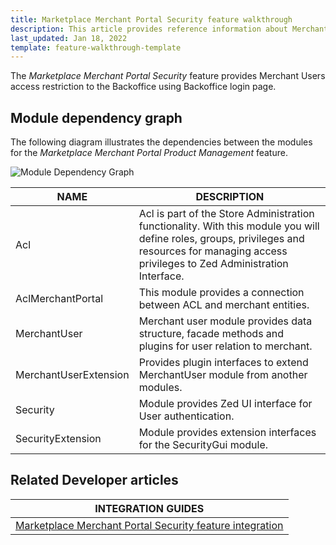 ```yaml
---
title: Marketplace Merchant Portal Security feature walkthrough
description: This article provides reference information about Merchant Portal Users login restriction to Backoffice.
last_updated: Jan 18, 2022
template: feature-walkthrough-template
---
```


The *Marketplace Merchant Portal Security* feature provides Merchant Users access restriction to the Backoffice using Backoffice login page.

## Module dependency graph

The following diagram illustrates the dependencies between the modules for the *Marketplace Merchant Portal Product Management* feature.

![Module Dependency Graph](https://confluence-connect.gliffy.net/embed/image/77465db4-620b-4fb8-8b33-b8e6dbc97442.png?utm_medium=live&utm_source=confluence)

| NAME                  | DESCRIPTION                                                                                                                                                                                     |
|-----------------------|-------------------------------------------------------------------------------------------------------------------------------------------------------------------------------------------------|
| Acl                   | Acl is part of the Store Administration functionality. With this module you will define roles, groups, privileges and resources for managing access privileges to Zed Administration Interface. |
| AclMerchantPortal     | This module provides a connection between ACL and merchant entities.                                                                                                                            |
| MerchantUser | Merchant user module provides data structure, facade methods and plugins for user relation to merchant.                                                                                         |
| MerchantUserExtension | Provides plugin interfaces to extend MerchantUser module from another modules.                                                                                                                  |
| Security              | Module provides Zed UI interface for User authentication.                                                                                                                                       |
| SecurityExtension     | Module provides extension interfaces for the SecurityGui module.                                                                                                                                |


## Related Developer articles

| INTEGRATION GUIDES                                                                                                                                                                                    |
|-------------------------------------------------------------------------------------------------------------------------------------------------------------------------------------------------------|
| [Marketplace Merchant Portal Security feature integration](/docs/marketplace/dev/feature-integration-guides/{{page.version}}/marketplace-merchant-portal-security-feature-integration.html) |
